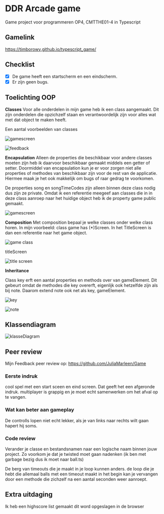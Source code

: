# DDR Arcade game

Game project voor programmeren OP4, CMTTHE01-4 in Typescript

## Gamelink
 
https://timborowy.github.io/typescript_game/

## Checklist

- [X] De game heeft een startscherm en een eindscherm.
- [X] Er zijn geen bugs.

## Toelichting OOP 

**Classes**
Voor alle onderdelen in mijn game heb ik een class aangemaakt. Dit zijn onderdelen die opzichzelf staan en verantwoordelijk zijn voor alles wat met dat object te maken heeft. 

Een aantal voorbeelden van classes

![gamescreen](https://upload.borowy.nl/i/XqoB2Pal.png)

![feedback](https://upload.borowy.nl/i/u1Jo8mzd.png)


**Encapsulation**
Alleen de properties die beschikbaar voor andere classes moeten zijn heb ik daarvoor beschikbaar gemaakt middels een getter of setter. Doormiddel van encapsulation kun je er voor zorgen niet alle properties of methodes van beschikbaar zijn voor de rest van de applicatie. Hiermee maak je het ook makkelijk om bugs of raar gedrag te voorkomen.

De properties song en songTimeCodes zijn alleen binnen deze class nodig dus zijn ze private.
Omdat ik een referentie meegeef aan classes die in in deze class aanroep naar het huidige object heb ik de property game public gemaakt.

![gamescreen](https://upload.borowy.nl/i/gWGCx6AN.png)

**Composition**
Met composition bepaal je welke classes onder welke class horen. In mijn voorbeeld: class game has (*)Screen. In het TitleScreen is dan een referentie naar het game object.

![game class](https://upload.borowy.nl/i/ncJjDnj0.png)

titleScreen

![title screen](https://upload.borowy.nl/i/uz0KJIuH.png)

**Inheritance**

Class key erft een aantal properties en methods over van gameElement. Dit gebeurt omdat de methodes die key overerft, eigenlijk ook hetzelfde zijn als bij note. Daarom extend note ook net als key, gameElement.

![key](https://upload.borowy.nl/i/GcgNUxup.png)

![note](https://upload.borowy.nl/i/8TiaJswZ.png)


## Klassendiagram

![klasseDiagram](https://upload.borowy.nl/i/VobbxsDM.jpeg)

## Peer review

Mijn Feedback peer review op:
https://github.com/JuliaMarleen/Game

### Eerste indruk
cool spel met een start sceen en eind screen. Dat geeft het een afgeronde indruk.
multiplayer is grappig en je moet echt samenwerken om het afval op te vangen.

### Wat kan beter aan gameplay
De controlls lopen niet echt lekker, als je van links naar rechts wilt gaan hapert hij soms.

### Code review
Verander je classe en bestandsnamen naar een logische naam binnen jouw project. Zo voorkom je dat je twisted moet gaan nadenken (ik ben met garbage bezig dus ik moet naar ball.ts)

De berg van timeouts die je maakt in je loop kunnen anders. de loop die je hebt die allemaal balls met een timeout maakt in het begin kan je vervangen door een methode die zichzelf na een aantal seconden weer aanroept.

## Extra uitdaging

Ik heb een highscore list gemaakt dit word opgeslagen in de browser
